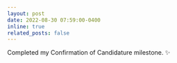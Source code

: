 ```yaml
---
layout: post
date: 2022-08-30 07:59:00-0400
inline: true
related_posts: false
---
```


Completed my Confirmation of Candidature milestone. :sparkles: